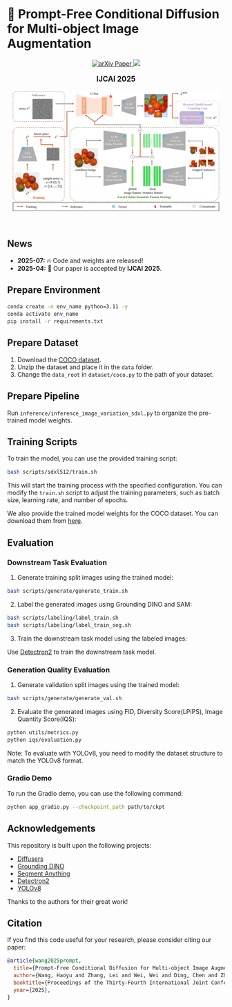 # 🐾 Prompt-Free Conditional Diffusion for Multi-object Image Augmentation

<div align="center">
  <a href="https://arxiv.org/abs/2507.xxxxx">
    <img src="https://img.shields.io/badge/arXiv%20paper-2507.xxxxx-b31b1b.svg" alt="arXiv Paper">
  </a>
  <a href="https://huggingface.co/0why0/PFCD">
    <img src="https://img.shields.io/badge/%F0%9F%A4%97%20Weights-0why0/PFCD-yellow">
  </a>

</div>

<div>
  <p align="center" style="font-size: larger;">
    <strong>IJCAI 2025</strong>
  </p>
</div>

<p align="center">
<img src="./assets/overview.png" width=95%>
<p>

<br>

## News

* **2025-07:** 🔥 Code and weights are released!
* **2025-04:** 🤗 Our paper is accepted by **IJCAI 2025**.

## Prepare Environment

```bash
conda create -n env_name python=3.11 -y
conda activate env_name
pip install -r requirements.txt
```

## Prepare Dataset

1. Download the [COCO dataset](https://cocodataset.org/#download).
2. Unzip the dataset and place it in the `data` folder.
3. Change the `data_root` in `dataset/coco.py` to the path of your dataset.

## Prepare Pipeline
Run `inference/inference_image_variation_sdxl.py` to organize the pre-trained model weights.

## Training Scripts

To train the model, you can use the provided training script:
```bash
bash scripts/sdxl512/train.sh
```
This will start the training process with the specified configuration. You can modify the `train.sh` script to adjust the training parameters, such as batch size, learning rate, and number of epochs.

We also provide the trained model weights for the COCO dataset. You can download them from [here](https://huggingface.co/0why0/PFCD/tree/main/weights).

## Evaluation
### Downstream Task Evaluation

1. Generate training split images using the trained model:
```bash
bash scripts/generate/generate_train.sh
```

2. Label the generated images using Grounding DINO and SAM:
```bash
bash scripts/labeling/label_train.sh
bash scripts/labeling/label_train_seg.sh
```

3. Train the downstream task model using the labeled images:

Use [Detectron2](https://github.com/facebookresearch/detectron2) to train the downstream task model.

### Generation Quality Evaluation

1. Generate validation split images using the trained model:
```bash
bash scripts/generate/generate_val.sh
```

2. Evaluate the generated images using FID, Diversity Score(LPIPS), Image Quantity Score(IQS):
```bash
python utils/metrics.py 
python iqs/evaluation.py
```

Note: To evaluate with YOLOv8, you need to modify the dataset structure to match the YOLOv8 format.

### Gradio Demo
To run the Gradio demo, you can use the following command:
```bash
python app_gradio.py --checkpoint_path path/to/ckpt
```

## Acknowledgements
This repository is built upon the following projects:

- [Diffusers](https://github.com/huggingface/diffusers)
- [Grounding DINO](https://github.com/IDEA-Research/GroundingDINO)
- [Segment Anything](https://github.com/facebookresearch/segment-anything)
- [Detectron2](https://github.com/facebookresearch/detectron2)
- [YOLOv8](https://github.com/ultralytics/ultralytics)

Thanks to the authors for their great work!

## Citation
If you find this code useful for your research, please consider citing our paper:

```bibtex
@article{wang2025prompt,
  title={Prompt-Free Conditional Diffusion for Multi-object Image Augmentation},
  author={Wang, Haoyu and Zhang, Lei and Wei, Wei and Ding, Chen and Zhang, Yanning},
  booktitle={Proceedings of the Thirty-Fourth International Joint Conference on Artificial Intelligence (IJCAI)},
  year={2025},
}
```
